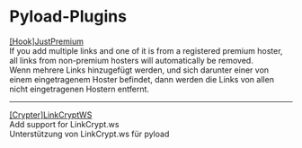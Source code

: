 Pyload-Plugins
==============

<a href="https://github.com/glukgluk/Pyload-Plugins/blob/master/README_JP.md">[Hook]JustPremium</a><br> 
If you add multiple links and one of it is from a registered premium hoster, all links from non-premium hosters will automatically be removed.<br>
Wenn mehrere Links hinzugefügt werden, und sich darunter einer von einem eingetragenem Hoster befindet, dann werden die Links von allen nicht eingetragenen Hostern entfernt.

--------

<a href="https://github.com/glukgluk/Pyload-Plugins/blob/master/readme_CL.md">[Crypter]LinkCryptWS</a><br> 
Add support for LinkCrypt.ws <br>
Unterstützung von LinkCrypt.ws für pyload
